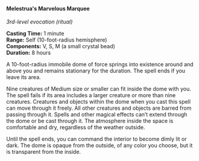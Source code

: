 #### Melestrua's Marvelous Marquee
<!-- previously "Tiny Hut" -->
_3rd-level evocation (ritual)_

**Casting Time:** 1 minute \
**Range:** Self (10-foot-radius hemisphere) \
**Components:** V, S, M (a small crystal bead) \
**Duration:** 8 hours

A 10-foot-radius immobile dome of force springs into existence around and above you and remains stationary for the duration.
The spell ends if you leave its area.

Nine creatures of Medium size or smaller can fit inside the dome with you.
The spell fails if its area includes a larger creature or more than nine creatures.
Creatures and objects within the dome when you cast this spell can move through it freely.
All other creatures and objects are barred from passing through it.
Spells and other magical effects can’t extend through the dome or be cast through it.
The atmosphere inside the space is comfortable and dry, regardless of the weather outside.

Until the spell ends, you can command the interior to become dimly lit or dark.
The dome is opaque from the outside, of any color you choose, but it is transparent from the inside.
